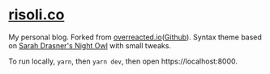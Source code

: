 # [risoli.co](https://risoli.co/)

My personal blog. Forked from [overreacted.io](https://overreacted.io)([Github](https://github.com/gaearon/overreacted.io)). Syntax theme based on [Sarah Drasner's Night Owl](https://github.com/sdras/night-owl-vscode-theme/) with small tweaks.

To run locally, `yarn`, then `yarn dev`, then open https://localhost:8000.
